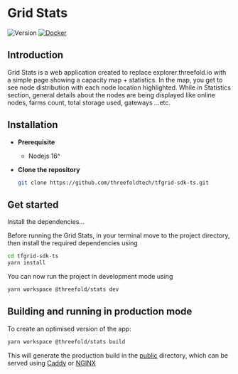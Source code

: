 # Grid Stats

![Version](https://img.shields.io/github/package-json/v/threefoldtech/tfgrid-sdk-ts?color=blue&filename=packages%2Fstats%2Fpackage.json)
[![Docker](https://github.com/threefoldtech/tfgrid-sdk-ts/actions/workflows/stats_docker.yaml/badge.svg)](https://github.com/threefoldtech/tfgrid-sdk-ts/actions/workflows/stats_docker.yaml)

## Introduction

Grid Stats is a web application created to replace explorer.threefold.io with a simple page showing a capacity map + statistics. In the map, you get to see node distribution with each node location highlighted. While in Statistics section, general details about the nodes are being displayed like online nodes, farms count, total storage used, gateways ...etc.

## Installation

- **Prerequisite**

  - Nodejs 16^

- **Clone the repository**

  ```bash
  git clone https://github.com/threefoldtech/tfgrid-sdk-ts.git
  ```

## Get started

Install the dependencies...

Before running the Grid Stats, in your terminal move to the project directory, then install the required dependencies using

```bash
cd tfgrid-sdk-ts
yarn install
```

You can now run the project in development mode using

```bash
yarn workspace @threefold/stats dev
```

## Building and running in production mode

To create an optimised version of the app:

```bash
yarn workspace @threefold/stats build
```

This will generate the production build in the [public](./public/) directory, which can be served using [Caddy](https://caddyserver.com/) or [NGINX](https://www.nginx.com/)
